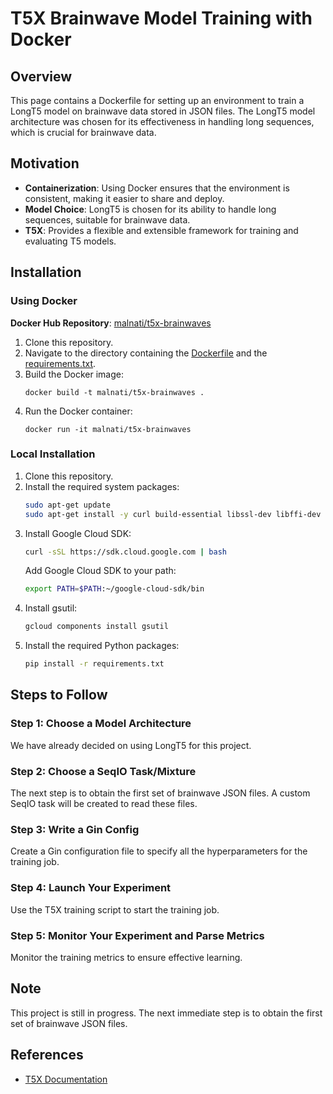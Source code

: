 # T5X Brainwave Model Training with Docker

## Overview

This page contains a Dockerfile for setting up an environment to train a LongT5 model on brainwave data stored in JSON files. The LongT5 model architecture was chosen for its effectiveness in handling long sequences, which is crucial for brainwave data.

## Motivation

- **Containerization**: Using Docker ensures that the environment is consistent, making it easier to share and deploy.
- **Model Choice**: LongT5 is chosen for its ability to handle long sequences, suitable for brainwave data.
- **T5X**: Provides a flexible and extensible framework for training and evaluating T5 models.

## Installation

### Using Docker

**Docker Hub Repository**: [malnati/t5x-brainwaves](https://hub.docker.com/repository/docker/malnati/t5x-brainwaves/general)

1. Clone this repository.
2. Navigate to the directory containing the [Dockerfile](Dockerfile) and the [requirements.txt](requirements.txt).
3. Build the Docker image:  
   ```
   docker build -t malnati/t5x-brainwaves .
   ```
4. Run the Docker container:  
   ```
   docker run -it malnati/t5x-brainwaves
   ```
   
### Local Installation

1. Clone this repository.
2. Install the required system packages:
   ```bash
   sudo apt-get update
   sudo apt-get install -y curl build-essential libssl-dev libffi-dev python3-dev
   ```
3. Install Google Cloud SDK:
   ```bash
   curl -sSL https://sdk.cloud.google.com | bash
   ```
   Add Google Cloud SDK to your path:
   ```bash
   export PATH=$PATH:~/google-cloud-sdk/bin
   ```
4. Install gsutil:
   ```bash
   gcloud components install gsutil
   ```
5. Install the required Python packages:  
   ```bash
   pip install -r requirements.txt
   ```


## Steps to Follow

### Step 1: Choose a Model Architecture

We have already decided on using LongT5 for this project.

### Step 2: Choose a SeqIO Task/Mixture

The next step is to obtain the first set of brainwave JSON files. A custom SeqIO task will be created to read these files.

### Step 3: Write a Gin Config

Create a Gin configuration file to specify all the hyperparameters for the training job.

### Step 4: Launch Your Experiment

Use the T5X training script to start the training job.

### Step 5: Monitor Your Experiment and Parse Metrics

Monitor the training metrics to ensure effective learning.

## Note

This project is still in progress. The next immediate step is to obtain the first set of brainwave JSON files.

## References

- [T5X Documentation](https://t5x.readthedocs.io/en/latest/usage/index.html)
